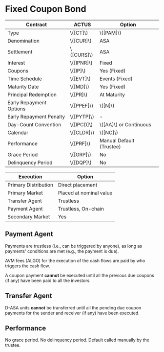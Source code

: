 # Fixed Coupon Bond

| Contract                | ACTUS        | Option                   |
|-------------------------|--------------|--------------------------|
| Type                    | \\([CT]\\)   | \\([PAM]\\)              |
| Denomination            | \\([CUR]\\)  | ASA                      |
| Settlement              | \\([CURS]\\) | ASA                      |
| Interest                | \\([IPNR]\\) | Fixed                    |
| Coupons                 | \\([IP]\\)   | Yes (Fixed)              |
| Time Schedule           | \\([EVT]\\)  | Events (Fixed)           |
| Maturity Date           | \\([MD]\\)   | Yes (Fixed)              |
| Principal Redemption    | \\([PR]\\)   | At Maturity              |
| Early Repayment Options | \\([PPEF]\\) | \\([N]\\)                |
| Early Repayment Penalty | \\([PYTP]\\) | -                        |
| Day-Count Convention    | \\([IPCD]\\) | \\([AA]\\) or Continuous |
| Calendar                | \\([CLDR]\\) | \\([NC]\\)               |
| Performance             | \\([PRF]\\)  | Manual Default (Trustee) |
| Grace Period            | \\([GRP]\\)  | No                       |
| Delinquency Period      | \\([DQP]\\)  | No                       |

| Execution            | Option                  |
|----------------------|-------------------------|
| Primary Distribution | Direct placement        |
| Primary Market       | Placed at nominal value |
| Transfer Agent       | Trustless               |
| Payment Agent        | Trustless, On-chain     |
| Secondary Market     | Yes                     |

## Payment Agent

Payments are trustless (i.e., can be triggered by anyone), as long as payments'
conditions are met (e.g., the payment is due).

AVM fees (ALGO) for the execution of the cash flows are paid by who triggers the
cash flow.

A coupon payment **cannot** be executed until all the previous due coupons (if
any) have been paid to all the investors.

## Transfer Agent

D-ASA units **cannot** be transferred until all the pending due coupon payments
for the sender and receiver (if any) have been executed.

## Performance

No grace period. No delinquency period. Default called manually by the trustee.
